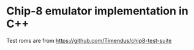# Chip-8 emulator implementation in C++

Test roms are from https://github.com/Timendus/chip8-test-suite
